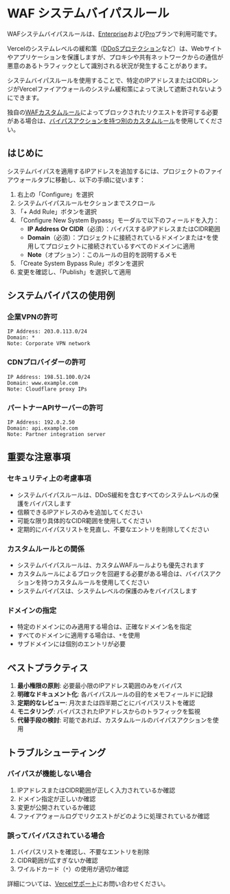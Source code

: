 # WAF システムバイパスルール

WAFシステムバイパスルールは、[Enterprise](/docs/plans/enterprise)および[Pro](/docs/plans/pro)プランで利用可能です。

Vercelのシステムレベルの緩和策（[DDoSプロテクション](/docs/security/ddos-mitigation)など）は、Webサイトやアプリケーションを保護しますが、プロキシや共有ネットワークからの通信が悪意のあるトラフィックとして識別される状況が発生することがあります。

システムバイパスルールを使用することで、特定のIPアドレスまたはCIDRレンジがVercelファイアウォールのシステム緩和策によって決して遮断されないようにできます。

独自の[WAFカスタムルール](/docs/vercel-waf/custom-rules)によってブロックされたリクエストを許可する必要がある場合は、[バイパスアクションを持つ別のカスタムルール](/docs/vercel-firewall/vercel-waf/managed-rulesets#bypassing-custom-rules)を使用してください。

## はじめに

システムバイパスを適用するIPアドレスを追加するには、プロジェクトのファイアウォールタブに移動し、以下の手順に従います：

1. 右上の「Configure」を選択
2. システムバイパスルールセクションまでスクロール
3. 「+ Add Rule」ボタンを選択
4. 「Configure New System Bypass」モーダルで以下のフィールドを入力：
   - **IP Address Or CIDR**（必須）：バイパスするIPアドレスまたはCIDR範囲
   - **Domain**（必須）：プロジェクトに接続されているドメインまたは`*`を使用してプロジェクトに接続されているすべてのドメインに適用
   - **Note**（オプション）：このルールの目的を説明するメモ
5. 「Create System Bypass Rule」ボタンを選択
6. 変更を確認し、「Publish」を選択して適用

## システムバイパスの使用例

### 企業VPNの許可

```
IP Address: 203.0.113.0/24
Domain: *
Note: Corporate VPN network
```

### CDNプロバイダーの許可

```
IP Address: 198.51.100.0/24
Domain: www.example.com
Note: Cloudflare proxy IPs
```

### パートナーAPIサーバーの許可

```
IP Address: 192.0.2.50
Domain: api.example.com
Note: Partner integration server
```

## 重要な注意事項

### セキュリティ上の考慮事項

- システムバイパスルールは、DDoS緩和を含むすべてのシステムレベルの保護をバイパスします
- 信頼できるIPアドレスのみを追加してください
- 可能な限り具体的なCIDR範囲を使用してください
- 定期的にバイパスリストを見直し、不要なエントリを削除してください

### カスタムルールとの関係

- システムバイパスルールは、カスタムWAFルールよりも優先されます
- カスタムルールによるブロックを回避する必要がある場合は、バイパスアクションを持つカスタムルールを使用してください
- システムバイパスは、システムレベルの保護のみをバイパスします

### ドメインの指定

- 特定のドメインにのみ適用する場合は、正確なドメイン名を指定
- すべてのドメインに適用する場合は、`*`を使用
- サブドメインには個別のエントリが必要

## ベストプラクティス

1. **最小権限の原則**: 必要最小限のIPアドレス範囲のみをバイパス
2. **明確なドキュメント化**: 各バイパスルールの目的をメモフィールドに記録
3. **定期的なレビュー**: 月次または四半期ごとにバイパスリストを確認
4. **モニタリング**: バイパスされたIPアドレスからのトラフィックを監視
5. **代替手段の検討**: 可能であれば、カスタムルールのバイパスアクションを使用

## トラブルシューティング

### バイパスが機能しない場合

1. IPアドレスまたはCIDR範囲が正しく入力されているか確認
2. ドメイン指定が正しいか確認
3. 変更が公開されているか確認
4. ファイアウォールログでリクエストがどのように処理されているか確認

### 誤ってバイパスされている場合

1. バイパスリストを確認し、不要なエントリを削除
2. CIDR範囲が広すぎないか確認
3. ワイルドカード（`*`）の使用が適切か確認

詳細については、[Vercelサポート](https://vercel.com/support)にお問い合わせください。
